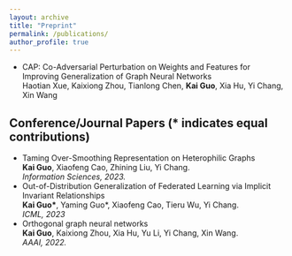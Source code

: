 ```yaml
---
layout: archive
title: "Preprint"
permalink: /publications/
author_profile: true
---
```


<ul>
<li>CAP: Co-Adversarial Perturbation on Weights and Features for Improving Generalization of Graph Neural Networks<br />
Haotian Xue, Kaixiong Zhou, Tianlong Chen, <b>Kai Guo</b>, Xia Hu, Yi Chang, Xin Wang<br /></li>
</ul>



## Conference/Journal Papers (* indicates equal contributions)
<ul>
<li>Taming Over-Smoothing Representation on Heterophilic Graphs<br />
<b>Kai Guo</b>, Xiaofeng Cao, Zhining Liu, Yi Chang.<br />
<i>Information Sciences, 2023.</i><br /></li>

<li>Out-of-Distribution Generalization of Federated Learning via Implicit Invariant Relationships<br />
<b>Kai Guo*</b>, Yaming Guo*, Xiaofeng Cao, Tieru Wu, Yi Chang.<br />
<i>ICML, 2023</i><br /></li>

<li>Orthogonal graph neural networks<br />
<b>Kai Guo</b>, Kaixiong Zhou, Xia Hu, Yu Li, Yi Chang, Xin Wang.<br />		
<i>AAAI, 2022.</i><br /></li>
</ul>
